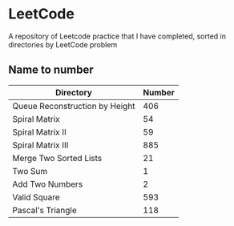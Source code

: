 # LeetCode

A repository of Leetcode practice that I have completed, sorted in directories by LeetCode problem  

## Name to number

| Directory | Number |
|---|---|
|Queue Reconstruction by Height|406|
|Spiral Matrix|54|
|Spiral Matrix II|59|
|Spiral Matrix III|885|
|Merge Two Sorted Lists|21|
|Two Sum|1|
|Add Two Numbers|2|
|Valid Square|593|
|Pascal's Triangle|118|
